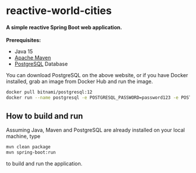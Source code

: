 # reactive-world-cities

#### A simple reactive Spring Boot web application.

**Prerequisites:**

* Java 15
* [Apache Maven](https:http://maven.apache.org/)
* [PostgreSQL](https://www.postgresql.org/) Database

You can download PostgreSQL on the above website, or if you have Docker installed,
grab an image from Docker Hub and run the image. 
```bash
docker pull bitnami/postgresql:12
docker run --name postgresql -e POSTGRESQL_PASSWORD=password123 -e POSTGRES_DB=spring -p 5432:5432 bitnami/postgresql:12
```

## How to build and run

Assuming Java, Maven and PostgreSQL are already installed on your local machine, type

```bash
mvn clean package
mvn spring-boot:run
```

to build and run the application.